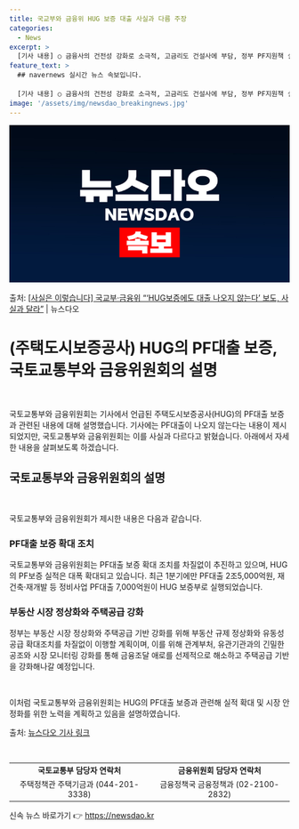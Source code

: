 ```yaml
---
title: 국교부와 금융위 HUG 보증 대출 사실과 다름 주장
categories:
  - News
excerpt: >
  [기사 내용] ○ 금융사의 건전성 강화로 소극적, 고금리도 건설사에 부담, 정부 PF지원책 실효성 의문 [국…
feature_text: >
  ## navernews 실시간 뉴스 속보입니다.

  [기사 내용] ○ 금융사의 건전성 강화로 소극적, 고금리도 건설사에 부담, 정부 PF지원책 실효성 의문 [국…
image: '/assets/img/newsdao_breakingnews.jpg'
---
```


![뉴스다오 속보](/assets/img/newsdao_breakingnews.jpg)

<p>출처: <a href="https://newsdao.kr/3545" rel="dofollow">[사실은 이렇습니다] 국교부·금융위 “‘HUG보증에도 대출 나오지 않는다’ 보도, 사실과 달라”</a> | 뉴스다오</p>

<h1 data-ke-size="size32">(주택도시보증공사) HUG의 PF대출 보증, 국토교통부와 금융위원회의 설명</h1>
<p data-ke-size="size16">&nbsp;</p>

국토교통부와 금융위원회는 기사에서 언급된 주택도시보증공사(HUG)의 PF대출 보증과 관련된 내용에 대해 설명했습니다. 기사에는 PF대출이 나오지 않는다는 내용이 제시되었지만, 국토교통부와 금융위원회는 이를 사실과 다르다고 밝혔습니다. 아래에서 자세한 내용을 살펴보도록 하겠습니다.

<h2 data-ke-size="size26">국토교통부와 금융위원회의 설명</h2>
<p data-ke-size="size16">&nbsp;</p>

국토교통부와 금융위원회가 제시한 내용은 다음과 같습니다.

<h3 data-ke-size="size24">PF대출 보증 확대 조치</h3>
<p data-ke-size="size16">국토교통부와 금융위원회는 PF대출 보증 확대 조치를 차질없이 추진하고 있으며, HUG의 PF보증 실적은 대폭 확대되고 있습니다. 최근 1분기에만 PF대출 2조5,000억원, 재건축·재개발 등 정비사업 PF대출 7,000억원이 HUG 보증부로 실행되었습니다.</p>

<h3 data-ke-size="size24">부동산 시장 정상화와 주택공급 강화</h3>
<p data-ke-size="size16">정부는 부동산 시장 정상화와 주택공급 기반 강화를 위해 부동산 규제 정상화와 유동성 공급 확대조치를 차질없이 이행할 계획이며, 이를 위해 관계부처, 유관기관과의 긴밀한 공조와 시장 모니터링 강화를 통해 금융조달 애로를 선제적으로 해소하고 주택공급 기반을 강화해나갈 예정입니다.</p>
<p data-ke-size="size16">&nbsp;</p>

이처럼 국토교통부와 금융위원회는 HUG의 PF대출 보증과 관련해 실적 확대 및 시장 안정화를 위한 노력을 계획하고 있음을 설명하였습니다.

출처: <a href="https://newsdao.kr/3545">뉴스다오 기사 링크</a>
<p data-ke-size="size16">&nbsp;</p>

<table>
    <tbody>
        <tr>
            <td style="text-align: center; height: 17px;"><b>국토교통부 담당자 연락처</b></td>
            <td style="text-align: center; height: 17px;"><b>금융위원회 담당자 연락처</b></td>
        </tr>
        <tr>
            <td style="text-align: center; height: 17px;">주택정책관 주택기금과 (044-201-3338)</td>
            <td style="text-align: center; height: 17px;">금융정책국 금융정책과 (02-2100-2832)</td>
        </tr>
    </tbody>
</table> 

신속 뉴스 바로가기 👉 <a href="https://newsdao.kr" rel="dofollow">https://newsdao.kr</a>


